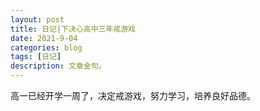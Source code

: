 ```yaml
---
layout: post
title: 日记|下决心高中三年戒游戏
date: 2021-9-04
categories: blog
tags: [日记]
description: 文章金句。
---
```


高一已经开学一周了，决定戒游戏，努力学习，培养良好品德。
